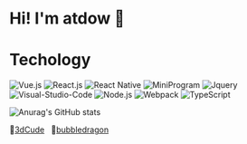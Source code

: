 # Hi! I'm atdow 👋

# Techology
![Vue.js](https://img.shields.io/badge/-Vue.js-%fff?style=flat-square&logo=vue.js&logoColor=white&color=4fc08d)
![React.js](https://img.shields.io/badge/-React.js-%23555555?style=flat-square&logo=react&logoColor=blue&color=61dafb)
![React Native](https://img.shields.io/badge/-React%20Native-%23282C34?style=flat-square&logo=react)
![MiniProgram](https://img.shields.io/badge/-MiniProgram-blue?logo=wechat&logoColor=white)
![Jquery](https://img.shields.io/badge/-Jquery-%fff?style=flat-square&logo=jquery&logoColor=white&color=0769ad)
![Visual-Studio-Code](https://img.shields.io/badge/-VsCode-%fff?style=flat-square&logo=visual-studio-code&logoColor=white&color=007acc)
![Node.js](https://img.shields.io/badge/-Node.js-%fff?style=flat-square&logo=node.js&logoColor=white&color=339933)
![Webpack](https://img.shields.io/badge/-Webpack-%fff?style=flat-square&logo=webpack&logoColor=black&color=8dd6f9)
![TypeScript](https://img.shields.io/badge/-TypeScript-%23282C34?style=flat-square&logo=TypeScript&logoColor=%231572B6&labelColor=%23282C34&color=%23282C34)


![Anurag's GitHub stats](https://github-readme-stats.vercel.app/api?username=atdow&show_icons=true&theme=default)

:game_die:<a href="https://atdow.github.io/3dCude/" target="_blank">3dCude</a> &nbsp;
:dragon_face:<a href="https://atdow.github.io/pinned/bubbledragon/index.html" target="_blank">bubbledragon</a>


